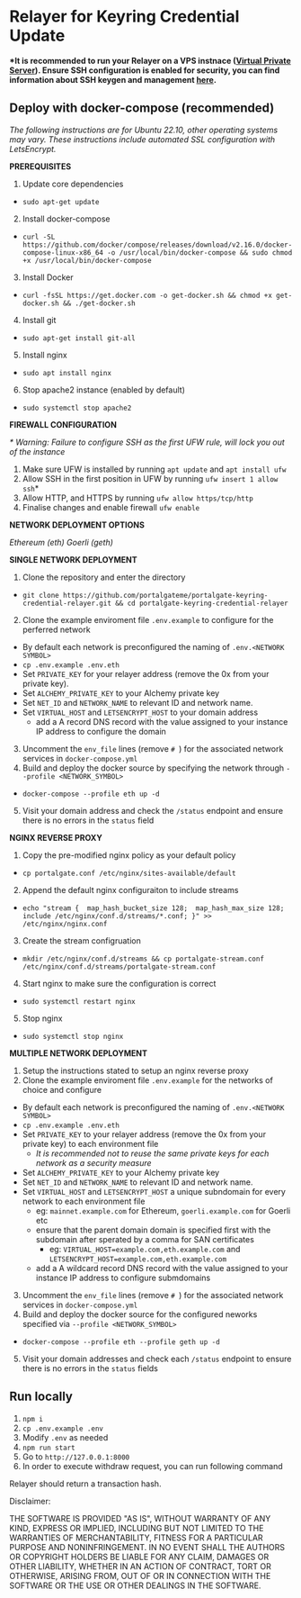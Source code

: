 # Relayer for Keyring Credential Update


__*It is recommended to run your Relayer on a VPS instnace ([Virtual Private Server](https://njal.la/)). Ensure SSH configuration is enabled for security, you can find information about SSH keygen and management [here](https://www.ssh.com/academy/ssh/keygen).__

## Deploy with docker-compose (recommended)

*The following instructions are for Ubuntu 22.10, other operating systems may vary. These instructions include automated SSL configuration with LetsEncrypt.*

__PREREQUISITES__
1. Update core dependencies
  - `sudo apt-get update`
2. Install docker-compose
  - `curl -SL https://github.com/docker/compose/releases/download/v2.16.0/docker-compose-linux-x86_64 -o /usr/local/bin/docker-compose && sudo chmod +x /usr/local/bin/docker-compose`
3. Install Docker
  - `curl -fsSL https://get.docker.com -o get-docker.sh && chmod +x get-docker.sh && ./get-docker.sh`
4. Install git
  - `sudo apt-get install git-all`
5. Install nginx
  - `sudo apt install nginx`
6. Stop apache2 instance (enabled by default)
  - `sudo systemctl stop apache2`

__FIREWALL CONFIGURATION__

_* Warning: Failure to configure SSH as the first UFW rule, will lock you out of the instance_

1. Make sure UFW is installed by running `apt update` and `apt install ufw`
2. Allow SSH in the first position in UFW by running `ufw insert 1 allow ssh`*
3. Allow HTTP, and HTTPS by running `ufw allow https/tcp/http`
4. Finalise changes and enable firewall `ufw enable`

__NETWORK DEPLOYMENT OPTIONS__

_Ethereum (eth) Goerli (geth)_

__SINGLE NETWORK DEPLOYMENT__
1. Clone the repository and enter the directory
  - `git clone https://github.com/portalgateme/portalgate-keyring-credential-relayer.git && cd portalgate-keyring-credential-relayer`
2. Clone the example enviroment file `.env.example` to configure for the perferred network
  - By default each network is preconfigured the naming of `.env.<NETWORK SYMBOL>`
  - `cp .env.example .env.eth`
  - Set `PRIVATE_KEY` for your relayer address (remove the 0x from your private key).
  - Set `ALCHEMY_PRIVATE_KEY` to your Alchemy private key
  - Set `NET_ID` and `NETWORK_NAME` to relevant ID and network name.
  - Set `VIRTUAL_HOST` and `LETSENCRYPT_HOST` to your domain address
    - add a A  record DNS record with the value assigned to your instance IP address to configure the domain
3. Uncomment the `env_file` lines (remove `# `) for the associated network services in `docker-compose.yml`
4. Build and deploy the docker source by specifying the network through `--profile <NETWORK_SYMBOL>`
  - `docker-compose --profile eth up -d`
5. Visit your domain address and check the `/status` endpoint and ensure there is no errors in the `status` field

__NGINX REVERSE PROXY__
1. Copy the pre-modified nginx policy as your default policy
  - `cp portalgate.conf /etc/nginx/sites-available/default`
2. Append the default nginx configuraiton to include streams
  - `echo "stream {  map_hash_bucket_size 128;  map_hash_max_size 128;  include /etc/nginx/conf.d/streams/*.conf; }" >> /etc/nginx/nginx.conf`
3. Create the stream configruation
  - `mkdir /etc/nginx/conf.d/streams && cp portalgate-stream.conf /etc/nginx/conf.d/streams/portalgate-stream.conf`
4. Start nginx to make sure the configuration is correct
  - `sudo systemctl restart nginx`
5. Stop nginx
  - `sudo systemctl stop nginx`

__MULTIPLE NETWORK DEPLOYMENT__
1. Setup the instructions stated to setup an nginx reverse proxy
2. Clone the example enviroment file `.env.example` for the networks of choice and configure
  - By default each network is preconfigured the naming of `.env.<NETWORK SYMBOL>`
  - `cp .env.example .env.eth`
  - Set `PRIVATE_KEY` to your relayer address (remove the 0x from your private key) to each environment file
    - *It is recommended not to reuse the same private keys for each network as a security measure*
  -  Set `ALCHEMY_PRIVATE_KEY` to your Alchemy private key
  -  Set `NET_ID` and `NETWORK_NAME` to relevant ID and network name.
  - Set `VIRTUAL_HOST` and `LETSENCRYPT_HOST` a unique subndomain for every network to each environment file
    - eg: `mainnet.example.com` for Ethereum, `goerli.example.com` for Goerli etc
    - ensure that the parent domain domain is specified first with the subdomain after sperated by a comma for SAN certificates
      - eg: `VIRTUAL_HOST=example.com,eth.example.com` and `LETSENCRYPT_HOST=example.com,eth.example.com`
    - add a A wildcard record DNS record with the value assigned to your instance IP address to configure submdomains
3. Uncomment the `env_file` lines (remove `# `) for the associated network services in `docker-compose.yml`
4. Build and deploy the docker source for the configured neworks specified via `--profile <NETWORK_SYMBOL>`
  - `docker-compose --profile eth --profile geth up -d`
5. Visit your domain addresses and check each `/status` endpoint to ensure there is no errors in the `status` fields

## Run locally

1. `npm i`
2. `cp .env.example .env`
3. Modify `.env` as needed
4. `npm run start`
5. Go to `http://127.0.0.1:8000`
6. In order to execute withdraw request, you can run following command

Relayer should return a transaction hash.

Disclaimer:

THE SOFTWARE IS PROVIDED "AS IS", WITHOUT WARRANTY OF ANY KIND, EXPRESS OR IMPLIED, INCLUDING BUT NOT LIMITED TO THE WARRANTIES OF MERCHANTABILITY, FITNESS FOR A PARTICULAR PURPOSE AND NONINFRINGEMENT. IN NO EVENT SHALL THE AUTHORS OR COPYRIGHT HOLDERS BE LIABLE FOR ANY CLAIM, DAMAGES OR OTHER LIABILITY, WHETHER IN AN ACTION OF CONTRACT, TORT OR OTHERWISE, ARISING FROM, OUT OF OR IN CONNECTION WITH THE SOFTWARE OR THE USE OR OTHER DEALINGS IN THE SOFTWARE.
